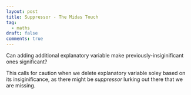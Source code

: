 ```yaml
---
layout: post
title: Suppressor - The Midas Touch
tag:
  - maths
draft: false
comments: true
---
```

Can adding additional explanatory variable make previously-insiginificant ones significant?


This calls for caution when we delete explanatory variable soley based on its insiginificance, as there might be *suppressor* lurking out there that we are missing.
